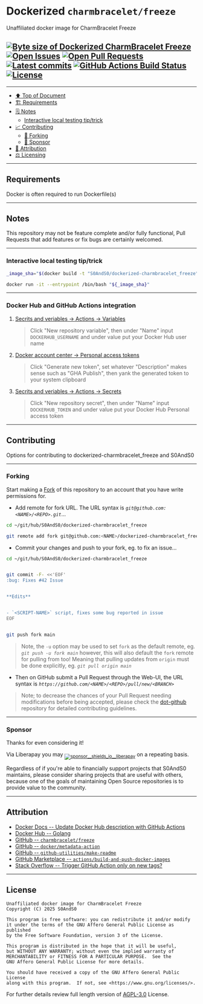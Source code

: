 # Dockerized `charmbracelet/freeze`
[heading__top]:
  #dockerized-charmbraceletfreeze
  "&#x2B06; Unaffiliated docker image for CharmBracelet Freeze"


Unaffiliated docker image for CharmBracelet Freeze

## [![Byte size of Dockerized CharmBracelet Freeze][badge__main__dockerized_charmbracelet_freeze__source_code]][dockerized_charmbracelet_freeze__main__source_code] [![Open Issues][badge__issues__dockerized_charmbracelet_freeze]][issues__dockerized_charmbracelet_freeze] [![Open Pull Requests][badge__pull_requests__dockerized_charmbracelet_freeze]][pull_requests__dockerized_charmbracelet_freeze] [![Latest commits][badge__commits__dockerized_charmbracelet_freeze__main]][commits__dockerized_charmbracelet_freeze__main] [![GitHub Actions Build Status][badge__github_actions]][activity_log__github_actions] [![License][badge__license]][branch__current__license]


---


- [:arrow_up: Top of Document][heading__top]
- [:building_construction: Requirements][heading__requirements]
- [&#x1F5D2; Notes][heading__notes]
  - [Interactive local testing tip/trick][heading__interactive_local_testing_tiptrick]
- [:chart_with_upwards_trend: Contributing][heading__contributing]
  - [:trident: Forking][heading__forking]
  - [:currency_exchange: Sponsor][heading__sponsor]
- [:card_index: Attribution][heading__attribution]
- [:balance_scale: Licensing][heading__license]


---



## Requirements
[heading__requirements]:
  #requirements
  "&#x1F3D7; Prerequisites and/or dependencies that this project needs to function properly"


Docker is often required to run Dockerfile(s)


______


## Notes
[heading__notes]:
  #notes
  "&#x1F5D2; Additional things to keep in mind when developing"


This repository may not be feature complete and/or fully functional, Pull
Requests that add features or fix bugs are certainly welcomed.

---

### Interactive local testing tip/trick
[heading__interactive_local_testing_tiptrick]: #interactive-local-testing-tiptrick

```bash
_image_sha="$(docker build -t "S0AndS0/dockerized-charmbracelet_freeze" "${PWD:-.}" | awk -F: '{ print $2; exit 0; }')"

docker run -it --entrypoint /bin/bash "${_image_sha}"
```

---

### Docker Hub and GitHub Actions integration

1. [Secrits and veriables → Actions → Variables](https://github.com/S0AndS0/dockerized-charmbracelet_freeze/settings/variables/actions)
   > Click "New repository variable", then under "Name" input `DOCKERHUB_USERNAME`
   > and under value put your Docker Hub user name
2. [Docker account center → Personal access tokens](https://app.docker.com/settings/personal-access-tokens)
   > Click "Generate new token", set whatever "Description" makes sense such as
   > "GHA Publish", then yank the generated token to your system clipboard
3. [Secrits and veriables → Actions → Secrets](https://github.com/S0AndS0/dockerized-charmbracelet_freeze/settings/secrets/actions)
   > Click "New repository secret", then under "Name" input `DOCKERHUB_TOKEN`
   > and under value put your Docker Hub Personal access token


______


## Contributing
[heading__contributing]:
  #contributing
  "&#x1F4C8; Options for contributing to dockerized-charmbracelet_freeze and S0AndS0"


Options for contributing to dockerized-charmbracelet_freeze and S0AndS0


---


### Forking
[heading__forking]:
  #forking
  "&#x1F531; Tips for forking dockerized-charmbracelet_freeze"


Start making a [Fork][dockerized_charmbracelet_freeze__fork_it] of this
repository to an account that you have write permissions for.

- Add remote for fork URL. The URL syntax is _`git@github.com:<NAME>/<REPO>.git`_...

```Bash
cd ~/git/hub/S0AndS0/dockerized-charmbracelet_freeze

git remote add fork git@github.com:<NAME>/dockerized-charmbracelet_freeze.git
```

- Commit your changes and push to your fork, eg. to fix an issue...

```Bash
cd ~/git/hub/S0AndS0/dockerized-charmbracelet_freeze


git commit -F- <<'EOF'
:bug: Fixes #42 Issue


**Edits**


- `<SCRIPT-NAME>` script, fixes some bug reported in issue
EOF


git push fork main
```

> Note, the `-u` option may be used to set `fork` as the default remote, eg.
> _`git push -u fork main`_ however, this will also default the `fork` remote
> for pulling from too! Meaning that pulling updates from `origin` must be done
> explicitly, eg. _`git pull origin main`_

- Then on GitHub submit a Pull Request through the Web-UI, the URL syntax is
  _`https://github.com/<NAME>/<REPO>/pull/new/<BRANCH>`_

> Note; to decrease the chances of your Pull Request needing modifications
> before being accepted, please check the
> [dot-github](https://github.com/S0AndS0/.github) repository for detailed
> contributing guidelines.


---


### Sponsor
  [heading__sponsor]:
  #sponsor
  "&#x1F4B1; Methods for financially supporting S0AndS0 that maintains dockerized-charmbracelet_freeze"


Thanks for even considering it!

Via Liberapay you may
<sub>[![sponsor__shields_io__liberapay]][sponsor__link__liberapay]</sub> on a
repeating basis.

Regardless of if you're able to financially support projects that S0AndS0
maintains, please consider sharing projects that are useful with others,
because one of the goals of maintaining Open Source repositories is to provide
value to the community.


______


## Attribution
[heading__attribution]:
  #attribution
  "&#x1F4C7; Resources that where helpful in building this project so far."


- [Docker Docs -- Update Docker Hub description with GitHub Actions](https://docs.docker.com/build/ci/github-actions/update-dockerhub-desc/)
- [Docker Hub -- Golang](https://hub.docker.com/_/golang/tags)
- [GitHub -- `charmbracelet/freeze`](https://github.com/charmbracelet/freeze)
- [GitHub -- `docker/metadata-action`](https://github.com/docker/metadata-action)
- [GitHub -- `github-utilities/make-readme`](https://github.com/github-utilities/make-readme)
- [GitHub Marketplace -- `actions/build-and-push-docker-images`](https://github.com/marketplace/actions/build-and-push-docker-images)
- [Stack Overflow -- Trigger GitHub Action only on new tags?](https://stackoverflow.com/questions/61891328/trigger-github-action-only-on-new-tags)


______


## License
[heading__license]:
  #license
  "&#x2696; Legal side of Open Source"


```
Unaffiliated docker image for CharmBracelet Freeze
Copyright (C) 2025 S0AndS0

This program is free software: you can redistribute it and/or modify
it under the terms of the GNU Affero General Public License as published
by the Free Software Foundation, version 3 of the License.

This program is distributed in the hope that it will be useful,
but WITHOUT ANY WARRANTY; without even the implied warranty of
MERCHANTABILITY or FITNESS FOR A PARTICULAR PURPOSE.  See the
GNU Affero General Public License for more details.

You should have received a copy of the GNU Affero General Public License
along with this program.  If not, see <https://www.gnu.org/licenses/>.

```


For further details review full length version of
[AGPL-3.0][branch__current__license] License.



[branch__current__license]:
  /LICENSE
  "&#x2696; Full length version of AGPL-3.0 License"

[badge__license]:
  https://img.shields.io/github/license/S0AndS0/dockerized-charmbracelet_freeze

[badge__commits__dockerized_charmbracelet_freeze__main]:
  https://img.shields.io/github/last-commit/S0AndS0/dockerized-charmbracelet_freeze/main.svg

[commits__dockerized_charmbracelet_freeze__main]:
  https://github.com/S0AndS0/dockerized-charmbracelet_freeze/commits/main
  "&#x1F4DD; History of changes on this branch"

[dockerized_charmbracelet_freeze__community]:
  https://github.com/S0AndS0/dockerized-charmbracelet_freeze/community
  "&#x1F331; Dedicated to functioning code"

[issues__dockerized_charmbracelet_freeze]:
  https://github.com/S0AndS0/dockerized-charmbracelet_freeze/issues
  "&#x2622; Search for and _bump_ existing issues or open new issues for project maintainer to address."

[dockerized_charmbracelet_freeze__fork_it]:
  https://github.com/S0AndS0/dockerized-charmbracelet_freeze/fork
  "&#x1F531; Fork it!"

[pull_requests__dockerized_charmbracelet_freeze]:
  https://github.com/S0AndS0/dockerized-charmbracelet_freeze/pulls
  "&#x1F3D7; Pull Request friendly, though please check the Community guidelines"

[dockerized_charmbracelet_freeze__main__source_code]:
  https://github.com/S0AndS0/dockerized-charmbracelet_freeze/
  "&#x2328; Project source!"

[badge__issues__dockerized_charmbracelet_freeze]:
  https://img.shields.io/github/issues/S0AndS0/dockerized-charmbracelet_freeze.svg

[badge__pull_requests__dockerized_charmbracelet_freeze]:
  https://img.shields.io/github/issues-pr/S0AndS0/dockerized-charmbracelet_freeze.svg

[badge__main__dockerized_charmbracelet_freeze__source_code]:
  https://img.shields.io/github/repo-size/S0AndS0/dockerized-charmbracelet_freeze

[sponsor__shields_io__liberapay]:
  https://img.shields.io/static/v1?logo=liberapay&label=Sponsor&message=S0AndS0

[sponsor__link__liberapay]:
  https://liberapay.com/S0AndS0
  "&#x1F4B1; Sponsor developments and projects that S0AndS0 maintains via Liberapay"

[badge__github_actions]:
  https://github.com/S0AndS0/dockerized-charmbracelet_freeze/actions/workflows/publish-docker-image.yaml/badge.svg?branch=main

[activity_log__github_actions]:
  https://github.com/S0AndS0/dockerized-charmbracelet_freeze/deployments/activity_log

